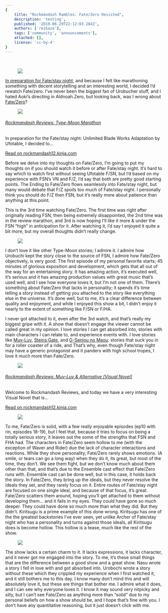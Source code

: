 ```yaml
---
{
    title: "Rockmandash Rambles: Fate/Zero Revisted",
    description: 'testing',
    published: '2019-06-29T22:12:03.284Z',
    authors: ['reikaze'],
    tags: ['community', 'announcements'],
    attached: [],
    license: 'cc-by-4'
}
---
```

<p id="uid1" class="edit-placeholder">
	<br>
</p>
<figure class="align--bleed js_lazy-image has-image image-node__ImageNodeWrapper-sc-1eow4w5-1 jBpYmC" data-id="912391593553345859" data-recommend-id="image://912391593553345859" data-format="jpg" data-width="960" data-height="540" data-lightbox="true" data-recommended="false" contenteditable="false" draggable="false" id="uid2">
<div class="image-node__ImageWrapper-sc-1eow4w5-2 lgmWWB" contenteditable="false" data-syndicationrights="false" style="max-width: 960px;">
	<img src="https://i.kinja-img.com/gawker-media/image/upload/f_auto/912391593553345859.jpg" draggable="false" data-id="912391593553345859" data-recommend-id="image://912391593553345859" data-format="jpg" data-width="960" data-height="540" data-lightbox="true" data-recommended="false">
</div>
</figure>
<p id="uid3">
	<a class="inline-node__Anchor-sc-145m8ut-0 qEQhe js_link link__Anchor-sc-1out364-0 jaYiFX inset-skip" href="http://tay.kotaku.com/type-moon-marathon-wip-1534726534">In preparation for Fate/stay night</a>, and because I felt like marathoning something with decent storytelling and an interesting world, I decided I’d rewatch Fate/zero. I’ve never been the biggest fan of Urobucher stuff, and I hated Aoki’s directing in Aldnoah.Zero, but looking back, was I wrong about <a class="inline-node__Anchor-sc-145m8ut-0 qEQhe js_link link__Anchor-sc-1out364-0 jaYiFX inset-skip" href="http://tay.kotaku.com/rockmandash-reviews-fate-zero-ani-tay-1538163593?rev=1411377604292">Fate/Zero</a>?
</p>
<aside data-vdom-uid="tag-PYRm70-95" class="inset--story js_inset branded-item branded-item--kinja js_linkpreview-inset clearfix" contenteditable="false" id="uid15"><a href="http://tay.kotaku.com/type-moon-marathon-wip-1534726534" target="_blank" class="inset--story__thumb"><figure contenteditable="false"><img src="https://i.kinja-img.com/gawker-media/image/upload/c_fill,f_auto,fl_progressive,g_center,h_77,pg_1,q_80,w_137/1476080727821779888.jpg"></figure></a>
<div class="inset--story__content">
	<h6 class="inset--story__headline"><a href="http://tay.kotaku.com/type-moon-marathon-wip-1534726534" target="_blank">Rockmandash Reviews: <i>Type-Moon Marathon</i></a></h6>
	<p>
		In preparation for the Fate/stay night: Unlimited Blade Works Adaptation by Ufotable, I decided to…
	</p>
	<a href="http://tay.kotaku.com/type-moon-marathon-wip-1534726534" class="js_readmore inset--story__readmore" target="_blank">Read on <span class="hostname">rockmandash12.kinja.com</span></a>
</div>
</aside>
<p id="uid5">
	Before we delve into my thoughts on Fate/Zero, I’m going to put my thoughts on if you should watch it before or after Fate/stay night. It’s hard to say which to watch first without seeing Ufotable F/SN, but I’d  based on my experience with FSN’s VN and F/Z, I’d say that both are pretty good starting points. The Ending to Fate/Zero flows seamlessly into Fate/stay night, but many would debate that F/Z spoils too much of Fate/stay night. I personally think you should do F/Z then FSN, but it’s really more about patience than anything at this point.
</p>
<p id="uid6">
	This is the 3rd time watching Fate/Zero. The first time was right after originally reading FSN, then being extremely disappointed, the 2nd time was in the review marathon, and 3rd is now hoping I’ll like it more &amp; under the FSN “high” in anticipation for it. After watching it, I’d say I enjoyed it quite a bit more, but my overall thoughts didn’t really change.
</p>
<figure class="align--bleed js_lazy-image has-image image-node__ImageNodeWrapper-sc-1eow4w5-1 jBpYmC" data-id="qa5iipqyefdgkqssrrvz" data-recommend-id="image://qa5iipqyefdgkqssrrvz" data-format="jpg" data-width="1280" data-height="720" data-lightbox="true" data-recommended="false" contenteditable="false" draggable="false" id="uid7">
<div class="image-node__ImageWrapper-sc-1eow4w5-2 lgmWWB" contenteditable="false" data-syndicationrights="false" style="max-width: 1280px;">
	<img src="https://i.kinja-img.com/gawker-media/image/upload/f_auto/qa5iipqyefdgkqssrrvz.jpg" draggable="false" data-id="qa5iipqyefdgkqssrrvz" data-recommend-id="image://qa5iipqyefdgkqssrrvz" data-format="jpg" data-width="1280" data-height="720" data-lightbox="true" data-recommended="false">
</div>
</figure>
<p id="uid8">
	I don’t love it like other Type-Moon stories; I admire it. I admire how Urobuchi kept the story close to the source of FSN, I admire how Fate/Zero objectively, is very good. The first episode of my personal favorite starts; 45 minutes of glorious exposition and development, which gets that all out of the way for an entertaining story. It has amazing action, it’s executed well, it’s serious and it has amazing production values with great music that’s used well, and I see how everyone loves it, but I’m not one of them. There’s something about Fate/Zero that lacks in personality; it spends it’s time telling a story instead of getting you attached to the story like everything else in the universe. It’s done well, but to me, it’s a clear difference between quality and enjoyment, and while I enjoyed this show a bit, I didn’t enjoy it nearly to the extent of something like F/SN or F/HA.
</p>
<p id="uid9">
	I never got attached to it, even after the 3rd watch, and that’s really my biggest gripe with it. A show that doesn’t engage the viewer cannot be called great in my opinion. I love stories I can get absorbed into, stories with main characters I can relate to, and experience events with. I love stories like <a class="inline-node__Anchor-sc-145m8ut-0 qEQhe js_link link__Anchor-sc-1out364-0 jaYiFX inset-skip" href="http://tay.kotaku.com/rockmandash-reviews-muv-luv-extra-alternative-visua-1567978967">Muv-Luv</a>, <a class="inline-node__Anchor-sc-145m8ut-0 qEQhe js_link link__Anchor-sc-1out364-0 jaYiFX inset-skip" href="http://rockmandash12.kinja.com/rockmandash-reviews-steins-gate-visual-novel-1557340615">Steins;Gate</a>, and <a class="inline-node__Anchor-sc-145m8ut-0 qEQhe js_link link__Anchor-sc-1out364-0 jaYiFX inset-skip" href="http://tay.kotaku.com/g-senjou-no-maou-the-tay-review-1524540625">G-Senjou no Maou</a>: stories that suck you in for a roller coaster of a ride, and That’s why, even though Fate/stay night may have a generic protagonist and it panders with high school tropes, I love it much more than Fate/Zero.
</p>
<aside data-vdom-uid="tag-PYRm70-96" class="inset--story js_inset branded-item branded-item--kinja js_linkpreview-inset clearfix" contenteditable="false" id="uid16"><a href="http://tay.kotaku.com/rockmandash-reviews-muv-luv-extra-alternative-visua-1567978967" target="_blank" class="inset--story__thumb"><figure contenteditable="false"><img src="https://i.kinja-img.com/gawker-media/image/upload/c_fill,f_auto,fl_progressive,g_center,h_77,pg_1,q_80,w_137/dawudqmpimngnkpxt2zq.png"></figure></a>
<div class="inset--story__content">
	<h6 class="inset--story__headline"><a href="http://tay.kotaku.com/rockmandash-reviews-muv-luv-extra-alternative-visua-1567978967" target="_blank">Rockmandash Reviews: <i>Muv-Luv &amp; Alternative</i> [Visual Novel]</a></h6>
	<p>
		Welcome to Rockmandash Reviews, and today we have a very interesting Visual Novel that is…
	</p>
	<a href="http://tay.kotaku.com/rockmandash-reviews-muv-luv-extra-alternative-visua-1567978967" class="js_readmore inset--story__readmore" target="_blank">Read on <span class="hostname">rockmandash12.kinja.com</span></a>
</div>
</aside><figure class="align--bleed js_lazy-image has-image image-node__ImageNodeWrapper-sc-1eow4w5-1 jBpYmC" data-id="gkdfcc97bbttbvdkcjok" data-recommend-id="image://gkdfcc97bbttbvdkcjok" data-format="jpg" data-width="1920" data-height="1080" data-lightbox="true" data-recommended="false" contenteditable="false" draggable="false" id="uid11">
<div class="image-node__ImageWrapper-sc-1eow4w5-2 lgmWWB" contenteditable="false" data-syndicationrights="false" style="max-width: 1920px;">
	<img src="https://i.kinja-img.com/gawker-media/image/upload/f_auto/gkdfcc97bbttbvdkcjok.jpg" draggable="false" data-id="gkdfcc97bbttbvdkcjok" data-recommend-id="image://gkdfcc97bbttbvdkcjok" data-format="jpg" data-width="1920" data-height="1080" data-lightbox="true" data-recommended="false">
</div>
</figure>
<p id="uid12">
	To me, Fate/Zero is solid, with a few really enjoyable episodes (ep10 with rin, episodes 18-19), but I feel that, because it tries to focus on being a totally serious story, it leaves out the some of the strengths that FSN and FHA had. The characters in Fate/Zero seem hollow to me (with the exception of Waver and Rider) due the lack of character interactions and reactions. While they show personality, Fate/Zero rarely shows emotions. (A smile, or tears can go a long way) when they do it, its great, but most of the time, they don’t. We see them fight, but we don’t know much about them other than that, and that’s due to the Ensemble cast effect that Fate/Zero runs with. Ensemble cast can be done well, but in this case, it holds back the story. In Fate/Zero, they bring up the ideals, but they never resolve the ideals they set, and they rarely focus on it. Entire routes of Fate/stay night are focused on one single ideal, and because of that focus, it’s great. Fate/Zero scatters them around, hoping you’ll get attached to them without developing them... and it fails in my eyes. They could have gone so much deeper. They could have done so much more than what they did. But they didn’t. Kiritsugu is a prime example of this done wrong. Kiritsugu has one of the the greatest backstories I’ve ever seen, yet unlike Archer of Fate/stay night who has a personality and turns against those ideals, all Kiritsugu does is become hollow. This hollow is a tease, much like the rest of the show.
</p>
<figure class="align--bleed js_lazy-image has-image image-node__ImageNodeWrapper-sc-1eow4w5-1 jBpYmC" data-id="912391593722592579" data-recommend-id="image://912391593722592579" data-format="png" data-width="1366" data-height="768" data-lightbox="true" data-recommended="false" contenteditable="false" draggable="false" id="uid13">
<div class="image-node__ImageWrapper-sc-1eow4w5-2 lgmWWB" contenteditable="false" data-syndicationrights="false" style="max-width: 1366px;">
	<img src="https://i.kinja-img.com/gawker-media/image/upload/f_auto/912391593722592579.png" draggable="false" data-id="912391593722592579" data-recommend-id="image://912391593722592579" data-format="png" data-width="1366" data-height="768" data-lightbox="true" data-recommended="false">
</div>
</figure>
<p id="uid14">
	The show lacks a certain charm to it. It lacks expressions, it lacks character, and it never got me engaged into the story. To me, it’s these small things that are the difference between a good show and a great show. Nasu wrote a story I fell in love with and got absorbed into. Urobochi wrote a story without these which they crippled my experience when I first watched it, and it still bothers me to this day. I know many don’t mind this and will absolutely love it, but these are things that bother me. I admire what it does, and I can see why everyone loves it. I know it may sound very nitpicky and silly, but I can’t see Fate/Zero as anything more than “solid” due to my personal beliefs on how a show should be, and I hope that’s fine with you. I don’t have any quantitative reasoning, but it just doesn’t click with me.
</p>